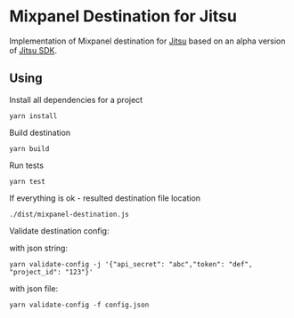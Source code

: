 # Mixpanel Destination for Jitsu

Implementation of Mixpanel destination for [Jitsu](https://jitsu.com)
based on an alpha version of [Jitsu SDK](https://github.com/jitsucom/jitsu-sdk).

## Using

Install all dependencies for a project
```shell
yarn install
```

Build destination
```shell
yarn build
```

Run tests
```shell
yarn test
```

If everything is ok - resulted destination file location
```shell
./dist/mixpanel-destination.js
```

Validate destination config:

with json string:
```shell
yarn validate-config -j '{"api_secret": "abc","token": "def", "project_id": "123"}'
```
with json file:
```shell
yarn validate-config -f config.json
```
